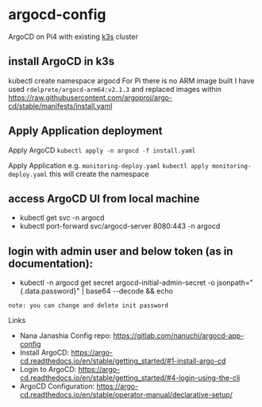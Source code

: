 # argocd-config
ArgoCD on Pi4 with existing [k3s](https://github.com/alexellis/k3sup) cluster

## install ArgoCD in k3s
kubectl create namespace argocd
For Pi there is no ARM image built 
I have used `rdelprete/argocd-arm64:v2.1.3` and replaced images within https://raw.githubusercontent.com/argoproj/argo-cd/stable/manifests/install.yaml

## Apply Application deployment 
Apply ArgoCD `kubectl apply -n argocd -f install.yaml`

Apply Application e.g. `monitoring-deploy.yaml` `kubectl apply monitoring-deploy.yaml` this will create the namespace

## access ArgoCD UI from local machine
- kubectl get svc -n argocd
- kubectl port-forward svc/argocd-server 8080:443 -n argocd

## login with admin user and below token (as in documentation):
- kubectl -n argocd get secret argocd-initial-admin-secret -o jsonpath="{.data.password}" | base64 --decode && echo

`note: you can change and delete init password`

Links

- Nana Janashia Config repo: https://gitlab.com/nanuchi/argocd-app-config
- Install ArgoCD: https://argo-cd.readthedocs.io/en/stable/getting_started/#1-install-argo-cd
- Login to ArgoCD: https://argo-cd.readthedocs.io/en/stable/getting_started/#4-login-using-the-cli
- ArgoCD Configuration: https://argo-cd.readthedocs.io/en/stable/operator-manual/declarative-setup/
